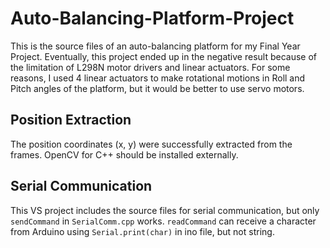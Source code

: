 # Auto-Balancing-Platform-Project
This is the source files of an auto-balancing platform for my Final Year Project. Eventually, this project ended up in the negative result because of the limitation of L298N motor drivers and linear actuators. For some reasons, I used 4 linear actuators to make rotational motions in Roll and Pitch angles of the platform, but it would be better to use servo motors.
## Position Extraction
The position coordinates (x, y) were successfully extracted from the frames. OpenCV for C++ should be installed externally.
## Serial Communication
This VS project includes the source files for serial communication, but only `sendCommand` in `SerialComm.cpp` works. `readCommand` can receive a character from Arduino using `Serial.print(char)` in ino file, but not string.
